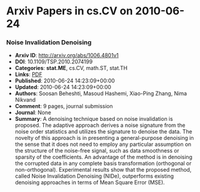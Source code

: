 # Arxiv Papers in cs.CV on 2010-06-24
### Noise Invalidation Denoising
- **Arxiv ID**: http://arxiv.org/abs/1006.4801v1
- **DOI**: 10.1109/TSP.2010.2074199
- **Categories**: **stat.ME**, cs.CV, math.ST, stat.TH
- **Links**: [PDF](http://arxiv.org/pdf/1006.4801v1)
- **Published**: 2010-06-24 14:23:09+00:00
- **Updated**: 2010-06-24 14:23:09+00:00
- **Authors**: Soosan Beheshti, Masoud Hashemi, Xiao-Ping Zhang, Nima Nikvand
- **Comment**: 9 pages, journal submission
- **Journal**: None
- **Summary**: A denoising technique based on noise invalidation is proposed. The adaptive approach derives a noise signature from the noise order statistics and utilizes the signature to denoise the data. The novelty of this approach is in presenting a general-purpose denoising in the sense that it does not need to employ any particular assumption on the structure of the noise-free signal, such as data smoothness or sparsity of the coefficients. An advantage of the method is in denoising the corrupted data in any complete basis transformation (orthogonal or non-orthogonal). Experimental results show that the proposed method, called Noise Invalidation Denoising (NIDe), outperforms existing denoising approaches in terms of Mean Square Error (MSE).




